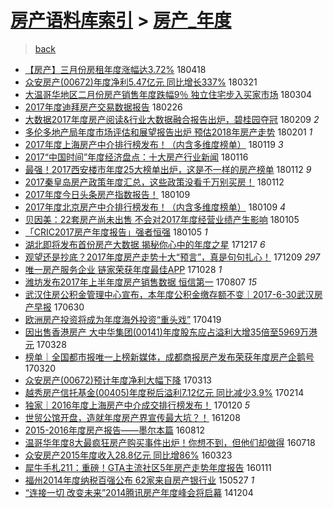 [房产语料库索引](../../README.md)  > [房产_年度](房产_年度.md)
====
> [back](../README.md)

- [【房产】三月份房租年度涨幅达3.72%](http://jkwz.applinzi.com/ittc/7093259995921777675.html#%E3%80%90%E6%88%BF%E4%BA%A7%E3%80%91%E4%B8%89%E6%9C%88%E4%BB%BD%E6%88%BF%E7%A7%9F%E5%B9%B4%E5%BA%A6%E6%B6%A8%E5%B9%85%E8%BE%BE3.72%25) 180418  
- [众安房产(00672)年度净利5.47亿元 同比增长337%](http://jkwz.applinzi.com/ittc/7083069355674043402.html#%E4%BC%97%E5%AE%89%E6%88%BF%E4%BA%A7%2800672%29%E5%B9%B4%E5%BA%A6%E5%87%80%E5%88%A95.47%E4%BA%BF%E5%85%83+%E5%90%8C%E6%AF%94%E5%A2%9E%E9%95%BF337%25) 180321  
- [大温哥华地区二月份房产销售年度跌幅9％ 独立住宅步入买家市场](http://jkwz.applinzi.com/ittc/7076568543862981648.html#%E5%A4%A7%E6%B8%A9%E5%93%A5%E5%8D%8E%E5%9C%B0%E5%8C%BA%E4%BA%8C%E6%9C%88%E4%BB%BD%E6%88%BF%E4%BA%A7%E9%94%80%E5%94%AE%E5%B9%B4%E5%BA%A6%E8%B7%8C%E5%B9%859%EF%BC%85+%E7%8B%AC%E7%AB%8B%E4%BD%8F%E5%AE%85%E6%AD%A5%E5%85%A5%E4%B9%B0%E5%AE%B6%E5%B8%82%E5%9C%BA) 180304  
- [2017年度迪拜房产交易数据报告](http://jkwz.applinzi.com/ittc/7074423794955715601.html#2017%E5%B9%B4%E5%BA%A6%E8%BF%AA%E6%8B%9C%E6%88%BF%E4%BA%A7%E4%BA%A4%E6%98%93%E6%95%B0%E6%8D%AE%E6%8A%A5%E5%91%8A) 180226  
- [大数据2017年度房产阅读&amp;行业大数据融合报告出炉，碧桂园夺冠](http://jkwz.applinzi.com/ittc/7068038651483522055.html#%E5%A4%A7%E6%95%B0%E6%8D%AE2017%E5%B9%B4%E5%BA%A6%E6%88%BF%E4%BA%A7%E9%98%85%E8%AF%BB%26amp%3B%E8%A1%8C%E4%B8%9A%E5%A4%A7%E6%95%B0%E6%8D%AE%E8%9E%8D%E5%90%88%E6%8A%A5%E5%91%8A%E5%87%BA%E7%82%89%EF%BC%8C%E7%A2%A7%E6%A1%82%E5%9B%AD%E5%A4%BA%E5%86%A0) 180209 *2* 
- [多伦多地产局年度市场评估和展望报告出炉 预估2018年房产走势](http://jkwz.applinzi.com/ittc/7065158774619112465.html#%E5%A4%9A%E4%BC%A6%E5%A4%9A%E5%9C%B0%E4%BA%A7%E5%B1%80%E5%B9%B4%E5%BA%A6%E5%B8%82%E5%9C%BA%E8%AF%84%E4%BC%B0%E5%92%8C%E5%B1%95%E6%9C%9B%E6%8A%A5%E5%91%8A%E5%87%BA%E7%82%89+%E9%A2%84%E4%BC%B02018%E5%B9%B4%E6%88%BF%E4%BA%A7%E8%B5%B0%E5%8A%BF) 180201 *1* 
- [2017年度上海房产中介排行榜发布！（内含多维度榜单）](http://jkwz.applinzi.com/ittc/7060224669875962890.html#2017%E5%B9%B4%E5%BA%A6%E4%B8%8A%E6%B5%B7%E6%88%BF%E4%BA%A7%E4%B8%AD%E4%BB%8B%E6%8E%92%E8%A1%8C%E6%A6%9C%E5%8F%91%E5%B8%83%EF%BC%81%EF%BC%88%E5%86%85%E5%90%AB%E5%A4%9A%E7%BB%B4%E5%BA%A6%E6%A6%9C%E5%8D%95%EF%BC%89) 180119 *3* 
- [2017“中国时间”年度经济盘点：十大房产行业新闻](http://jkwz.applinzi.com/ittc/7059106626202502151.html#2017%E2%80%9C%E4%B8%AD%E5%9B%BD%E6%97%B6%E9%97%B4%E2%80%9D%E5%B9%B4%E5%BA%A6%E7%BB%8F%E6%B5%8E%E7%9B%98%E7%82%B9%EF%BC%9A%E5%8D%81%E5%A4%A7%E6%88%BF%E4%BA%A7%E8%A1%8C%E4%B8%9A%E6%96%B0%E9%97%BB) 180116  
- [最强！2017西安楼市年度25大榜单出炉，这是不一样的房产榜单](http://jkwz.applinzi.com/ittc/7057797197670646790.html#%E6%9C%80%E5%BC%BA%EF%BC%812017%E8%A5%BF%E5%AE%89%E6%A5%BC%E5%B8%82%E5%B9%B4%E5%BA%A625%E5%A4%A7%E6%A6%9C%E5%8D%95%E5%87%BA%E7%82%89%EF%BC%8C%E8%BF%99%E6%98%AF%E4%B8%8D%E4%B8%80%E6%A0%B7%E7%9A%84%E6%88%BF%E4%BA%A7%E6%A6%9C%E5%8D%95) 180112 *9* 
- [2017秦皇岛房产政策年度汇总，这些政策没看千万别买房！](http://jkwz.applinzi.com/ittc/7057727186306335751.html#2017%E7%A7%A6%E7%9A%87%E5%B2%9B%E6%88%BF%E4%BA%A7%E6%94%BF%E7%AD%96%E5%B9%B4%E5%BA%A6%E6%B1%87%E6%80%BB%EF%BC%8C%E8%BF%99%E4%BA%9B%E6%94%BF%E7%AD%96%E6%B2%A1%E7%9C%8B%E5%8D%83%E4%B8%87%E5%88%AB%E4%B9%B0%E6%88%BF%EF%BC%81) 180112  
- [2017年度今日头条房产指数报告！](http://jkwz.applinzi.com/ittc/7056537317861229575.html#2017%E5%B9%B4%E5%BA%A6%E4%BB%8A%E6%97%A5%E5%A4%B4%E6%9D%A1%E6%88%BF%E4%BA%A7%E6%8C%87%E6%95%B0%E6%8A%A5%E5%91%8A%EF%BC%81) 180109  
- [2017年度北京房产中介排行榜发布！（内含多维度榜单）](http://jkwz.applinzi.com/ittc/7056508024686904331.html#2017%E5%B9%B4%E5%BA%A6%E5%8C%97%E4%BA%AC%E6%88%BF%E4%BA%A7%E4%B8%AD%E4%BB%8B%E6%8E%92%E8%A1%8C%E6%A6%9C%E5%8F%91%E5%B8%83%EF%BC%81%EF%BC%88%E5%86%85%E5%90%AB%E5%A4%9A%E7%BB%B4%E5%BA%A6%E6%A6%9C%E5%8D%95%EF%BC%89) 180109 *4* 
- [贝因美：22套房产尚未出售 不会对2017年度经营业绩产生影响](http://jkwz.applinzi.com/ittc/7055218023042909190.html#%E8%B4%9D%E5%9B%A0%E7%BE%8E%EF%BC%9A22%E5%A5%97%E6%88%BF%E4%BA%A7%E5%B0%9A%E6%9C%AA%E5%87%BA%E5%94%AE+%E4%B8%8D%E4%BC%9A%E5%AF%B92017%E5%B9%B4%E5%BA%A6%E7%BB%8F%E8%90%A5%E4%B8%9A%E7%BB%A9%E4%BA%A7%E7%94%9F%E5%BD%B1%E5%93%8D) 180105  
- [「CRIC2017房产年度报告」强者恒强](http://jkwz.applinzi.com/ittc/7055159962823558155.html#%E3%80%8CCRIC2017%E6%88%BF%E4%BA%A7%E5%B9%B4%E5%BA%A6%E6%8A%A5%E5%91%8A%E3%80%8D%E5%BC%BA%E8%80%85%E6%81%92%E5%BC%BA) 180105 *1* 
- [湖北即将发布首份房产大数据 揭秘你心中的年度之星](http://jkwz.applinzi.com/ittc/7048166919855670288.html#%E6%B9%96%E5%8C%97%E5%8D%B3%E5%B0%86%E5%8F%91%E5%B8%83%E9%A6%96%E4%BB%BD%E6%88%BF%E4%BA%A7%E5%A4%A7%E6%95%B0%E6%8D%AE%C2%A0%E6%8F%AD%E7%A7%98%E4%BD%A0%E5%BF%83%E4%B8%AD%E7%9A%84%E5%B9%B4%E5%BA%A6%E4%B9%8B%E6%98%9F) 171217 *6* 
- [观望还是抄底？2017年度房产走势十大“预言”，真是句句扎心！](http://jkwz.applinzi.com/ittc/7044759584697222161.html#%E8%A7%82%E6%9C%9B%E8%BF%98%E6%98%AF%E6%8A%84%E5%BA%95%EF%BC%9F2017%E5%B9%B4%E5%BA%A6%E6%88%BF%E4%BA%A7%E8%B5%B0%E5%8A%BF%E5%8D%81%E5%A4%A7%E2%80%9C%E9%A2%84%E8%A8%80%E2%80%9D%EF%BC%8C%E7%9C%9F%E6%98%AF%E5%8F%A5%E5%8F%A5%E6%89%8E%E5%BF%83%EF%BC%81) 171209 *297* 
- [唯一房产服务企业 链家荣获年度最佳APP](http://jkwz.applinzi.com/ittc/7029417651561055248.html#%E5%94%AF%E4%B8%80%E6%88%BF%E4%BA%A7%E6%9C%8D%E5%8A%A1%E4%BC%81%E4%B8%9A+%E9%93%BE%E5%AE%B6%E8%8D%A3%E8%8E%B7%E5%B9%B4%E5%BA%A6%E6%9C%80%E4%BD%B3APP) 171028 *1* 
- [潍坊发布2017年上半年度房产销售数据 恒信第一](http://jkwz.applinzi.com/ittc/6999090208241632272.html#%E6%BD%8D%E5%9D%8A%E5%8F%91%E5%B8%832017%E5%B9%B4%E4%B8%8A%E5%8D%8A%E5%B9%B4%E5%BA%A6%E6%88%BF%E4%BA%A7%E9%94%80%E5%94%AE%E6%95%B0%E6%8D%AE+%E6%81%92%E4%BF%A1%E7%AC%AC%E4%B8%80) 170807 *15* 
- [武汉住房公积金管理中心宣布，本年度公积金缴存额不变｜2017-6-30武汉房产早报](http://jkwz.applinzi.com/ittc/6984873714297340933.html#%E6%AD%A6%E6%B1%89%E4%BD%8F%E6%88%BF%E5%85%AC%E7%A7%AF%E9%87%91%E7%AE%A1%E7%90%86%E4%B8%AD%E5%BF%83%E5%AE%A3%E5%B8%83%EF%BC%8C%E6%9C%AC%E5%B9%B4%E5%BA%A6%E5%85%AC%E7%A7%AF%E9%87%91%E7%BC%B4%E5%AD%98%E9%A2%9D%E4%B8%8D%E5%8F%98%EF%BD%9C2017-6-30%E6%AD%A6%E6%B1%89%E6%88%BF%E4%BA%A7%E6%97%A9%E6%8A%A5) 170630  
- [欧洲房产投资将成为年度海外投资“重头戏”](http://jkwz.applinzi.com/ittc/6958294446385923077.html#%E6%AC%A7%E6%B4%B2%E6%88%BF%E4%BA%A7%E6%8A%95%E8%B5%84%E5%B0%86%E6%88%90%E4%B8%BA%E5%B9%B4%E5%BA%A6%E6%B5%B7%E5%A4%96%E6%8A%95%E8%B5%84%E2%80%9C%E9%87%8D%E5%A4%B4%E6%88%8F%E2%80%9D) 170419  
- [因出售香港房产 大中华集团(00141)年度股东应占溢利大增35倍至5969万港元](http://jkwz.applinzi.com/ittc/6950214647369171972.html#%E5%9B%A0%E5%87%BA%E5%94%AE%E9%A6%99%E6%B8%AF%E6%88%BF%E4%BA%A7+%E5%A4%A7%E4%B8%AD%E5%8D%8E%E9%9B%86%E5%9B%A2%2800141%29%E5%B9%B4%E5%BA%A6%E8%82%A1%E4%B8%9C%E5%BA%94%E5%8D%A0%E6%BA%A2%E5%88%A9%E5%A4%A7%E5%A2%9E35%E5%80%8D%E8%87%B35969%E4%B8%87%E6%B8%AF%E5%85%83) 170328  
- [榜单｜全国都市报唯一上榜新媒体，成都商报房产发布荣获年度房产企鹅号](http://jkwz.applinzi.com/ittc/6947158466459337732.html#%E6%A6%9C%E5%8D%95%EF%BD%9C%E5%85%A8%E5%9B%BD%E9%83%BD%E5%B8%82%E6%8A%A5%E5%94%AF%E4%B8%80%E4%B8%8A%E6%A6%9C%E6%96%B0%E5%AA%92%E4%BD%93%EF%BC%8C%E6%88%90%E9%83%BD%E5%95%86%E6%8A%A5%E6%88%BF%E4%BA%A7%E5%8F%91%E5%B8%83%E8%8D%A3%E8%8E%B7%E5%B9%B4%E5%BA%A6%E6%88%BF%E4%BA%A7%E4%BC%81%E9%B9%85%E5%8F%B7) 170320  
- [众安房产(00672)预计年度净利大幅下降](http://jkwz.applinzi.com/ittc/6944601247188517892.html#%E4%BC%97%E5%AE%89%E6%88%BF%E4%BA%A7%2800672%29%E9%A2%84%E8%AE%A1%E5%B9%B4%E5%BA%A6%E5%87%80%E5%88%A9%E5%A4%A7%E5%B9%85%E4%B8%8B%E9%99%8D) 170313  
- [越秀房产信托基金(00405)年度税后溢利7.12亿元 同比减少3.9%](http://jkwz.applinzi.com/ittc/6934624636770976772.html#%E8%B6%8A%E7%A7%80%E6%88%BF%E4%BA%A7%E4%BF%A1%E6%89%98%E5%9F%BA%E9%87%91%2800405%29%E5%B9%B4%E5%BA%A6%E7%A8%8E%E5%90%8E%E6%BA%A2%E5%88%A97.12%E4%BA%BF%E5%85%83+%E5%90%8C%E6%AF%94%E5%87%8F%E5%B0%913.9%25) 170214  
- [独家｜2016年度上海房产中介成交排行榜发布！](http://jkwz.applinzi.com/ittc/6925150875990623237.html#%E7%8B%AC%E5%AE%B6%EF%BD%9C2016%E5%B9%B4%E5%BA%A6%E4%B8%8A%E6%B5%B7%E6%88%BF%E4%BA%A7%E4%B8%AD%E4%BB%8B%E6%88%90%E4%BA%A4%E6%8E%92%E8%A1%8C%E6%A6%9C%E5%8F%91%E5%B8%83%EF%BC%81) 170120 *5* 
- [世贸公馆开盘，造就年度房产界宣传最大坑？！](http://jkwz.applinzi.com/ittc/6909182317846594565.html#%E4%B8%96%E8%B4%B8%E5%85%AC%E9%A6%86%E5%BC%80%E7%9B%98%EF%BC%8C%E9%80%A0%E5%B0%B1%E5%B9%B4%E5%BA%A6%E6%88%BF%E4%BA%A7%E7%95%8C%E5%AE%A3%E4%BC%A0%E6%9C%80%E5%A4%A7%E5%9D%91%EF%BC%9F%EF%BC%81) 161208  
- [2015-2016年度房产报告——墨尔本篇](http://jkwz.applinzi.com/ittc/6865498591887623172.html#2015-2016%E5%B9%B4%E5%BA%A6%E6%88%BF%E4%BA%A7%E6%8A%A5%E5%91%8A%E2%80%94%E2%80%94%E5%A2%A8%E5%B0%94%E6%9C%AC%E7%AF%87) 160812  
- [温哥华年度8大最疯狂房产购买事件出炉！你想不到，但他们却做得](http://jkwz.applinzi.com/ittc/6856168287339283461.html#%E6%B8%A9%E5%93%A5%E5%8D%8E%E5%B9%B4%E5%BA%A68%E5%A4%A7%E6%9C%80%E7%96%AF%E7%8B%82%E6%88%BF%E4%BA%A7%E8%B4%AD%E4%B9%B0%E4%BA%8B%E4%BB%B6%E5%87%BA%E7%82%89%EF%BC%81%E4%BD%A0%E6%83%B3%E4%B8%8D%E5%88%B0%EF%BC%8C%E4%BD%86%E4%BB%96%E4%BB%AC%E5%8D%B4%E5%81%9A%E5%BE%97) 160718  
- [众安房产2015年度收入28.8亿元 同比增86%](http://jkwz.applinzi.com/ittc/6812570838599468036.html#%E4%BC%97%E5%AE%89%E6%88%BF%E4%BA%A72015%E5%B9%B4%E5%BA%A6%E6%94%B6%E5%85%A528.8%E4%BA%BF%E5%85%83+%E5%90%8C%E6%AF%94%E5%A2%9E86%25) 160323  
- [犀牛手札211：重磅！GTA主流社区5年房产走势年度报告](http://jkwz.applinzi.com/ittc/6786198869796979717.html#%E7%8A%80%E7%89%9B%E6%89%8B%E6%9C%AD211%EF%BC%9A%E9%87%8D%E7%A3%85%EF%BC%81GTA%E4%B8%BB%E6%B5%81%E7%A4%BE%E5%8C%BA5%E5%B9%B4%E6%88%BF%E4%BA%A7%E8%B5%B0%E5%8A%BF%E5%B9%B4%E5%BA%A6%E6%8A%A5%E5%91%8A) 160111  
- [福州2014年度纳税百强公布 62家来自房产银行业](http://jkwz.applinzi.com/ittc/547650611418652943.html#%E7%A6%8F%E5%B7%9E2014%E5%B9%B4%E5%BA%A6%E7%BA%B3%E7%A8%8E%E7%99%BE%E5%BC%BA%E5%85%AC%E5%B8%83+62%E5%AE%B6%E6%9D%A5%E8%87%AA%E6%88%BF%E4%BA%A7%E9%93%B6%E8%A1%8C%E4%B8%9A) 150527 *1* 
- [“连接一切 改变未来”2014腾讯房产年度峰会将启幕](http://jkwz.applinzi.com/ittc/547650611383279069.html#%E2%80%9C%E8%BF%9E%E6%8E%A5%E4%B8%80%E5%88%87+%E6%94%B9%E5%8F%98%E6%9C%AA%E6%9D%A5%E2%80%9D2014%E8%85%BE%E8%AE%AF%E6%88%BF%E4%BA%A7%E5%B9%B4%E5%BA%A6%E5%B3%B0%E4%BC%9A%E5%B0%86%E5%90%AF%E5%B9%95) 141204  
